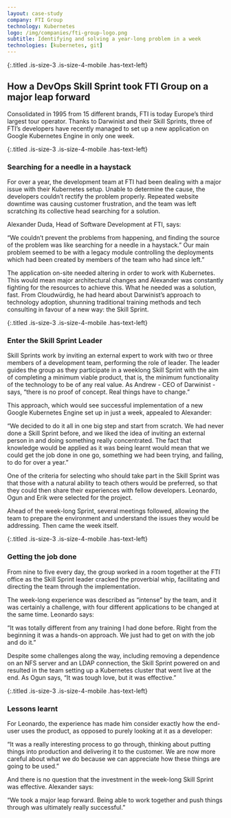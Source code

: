 ```yaml
---
layout: case-study
company: FTI Group
technology: Kubernetes
logo: /img/companies/fti-group-logo.png
subtitle: Identifying and solving a year-long problem in a week
technologies: [kubernetes, git]
---
```


{:.titled .is-size-3 .is-size-4-mobile .has-text-left}
## How a DevOps Skill Sprint took FTI Group on a major leap forward

<!-- <span class="image right"><img src="{{ "/images/fti-group.png" | absolute_url }}" alt="" /></span>
 -->
Consolidated in 1995 from 15 different brands, FTI is today Europe’s third largest tour operator. Thanks to Darwinist and their Skill Sprints, three of FTI’s developers have recently managed to set up a new application on Google Kubernetes Engine in only one week. 

{:.titled .is-size-3 .is-size-4-mobile .has-text-left}
### Searching for a needle in a haystack

For over a year, the development team at FTI had been dealing with a major issue with their Kubernetes setup. Unable to determine the cause, the developers couldn’t rectify the problem properly. Repeated website downtime was causing customer frustration, and the team was left scratching its collective head searching for a solution.

Alexander Duda, Head of Software Development at FTI, says: 
<p class="box has-background-dark">“We couldn’t prevent the problems from happening, and finding the source of the problem was like searching for a needle in a haystack.” Our main problem seemed to be with a legacy module controlling the deployments which had been created by members of the team who had since left.”</p>

The application on-site needed altering in order to work with Kubernetes. This would mean major architectural changes and Alexander was constantly fighting for the resources to achieve this. What he needed was a solution, fast. From Cloudwürdig, he had heard about Darwinist’s approach to technology adoption, shunning traditional training methods and tech consulting in favour of a new way: the Skill Sprint.

{:.titled .is-size-3 .is-size-4-mobile .has-text-left}
### Enter the Skill Sprint Leader

Skill Sprints work by inviting an external expert to work with two or three members of a development team, performing the role of leader. The leader guides the group as they participate in a weeklong Skill Sprint with the aim of completing a minimum viable product, that is, the minimum functionality of the technology to be of any real value. As Andrew - CEO of Darwinist - says, “there is no proof of concept. Real things have to change.”

This approach, which would see successful implementation of a new Google Kubernetes Engine set up in just a week, appealed to Alexander: 
<p class="box has-background-dark">“We decided to do it all in one big step and start from scratch. We had never done a Skill Sprint before, and we liked the idea of inviting an external person in and doing something really concentrated. The fact that knowledge would be applied as it was being learnt would mean that we could get the job done in one go, something we had been trying, and failing, to do for over a year.”</p>

One of the criteria for selecting who should take part in the Skill Sprint was that those with a natural ability to teach others would be preferred, so that they could then share their experiences with fellow developers. Leonardo, Ogun and Erik were selected for the project.  

Ahead of the week-long Sprint, several meetings followed, allowing the team to prepare the environment and understand the issues they would be addressing. Then came the week itself. 

{:.titled .is-size-3 .is-size-4-mobile .has-text-left}
### Getting the job done

From nine to five every day, the group worked in a room together at the FTI office as the Skill Sprint leader cracked the proverbial whip, facilitating and directing the team through the implementation. 

The week-long experience was described as “intense” by the team, and it was certainly a challenge, with four different applications to be changed at the same time. Leonardo says: 
<p class="box has-background-dark">“It was totally different from any training I had done before. Right from the beginning it was a hands-on approach. We just had to get on with the job and do it.”</p>

Despite some challenges along the way, including removing a dependence on an NFS server and an LDAP connection, the Skill Sprint powered on and resulted in the team setting up a Kubernetes cluster that went live at the end. As Ogun says, “It was tough love, but it was effective.”

{:.titled .is-size-3 .is-size-4-mobile .has-text-left}
### Lessons learnt

For Leonardo, the experience has made him consider exactly how the end-user uses the product, as opposed to purely looking at it as a developer: 
<p class="box has-background-dark">“It was a really interesting process to go through, thinking about putting things into production and delivering it to the customer. We are now more careful about what we do because we can appreciate how these things are going to be used.”</p>

And there is no question that the investment in the week-long Skill Sprint was effective. Alexander says: 
<p class="box has-background-dark">“We took a major leap forward. Being able to work together and push things through was ultimately really successful.”</p>